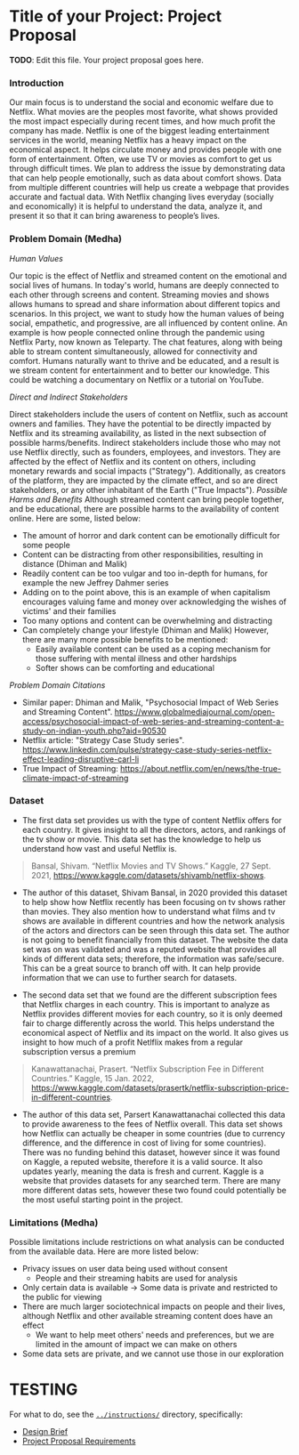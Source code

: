 # Title of your Project: Project Proposal

**TODO**: Edit this file. Your project proposal goes here.

### **Introduction**
Our main focus is to understand the social and economic welfare due to Netflix. What movies are the peoples most favorite, what shows provided the most impact especially during recent times, and how much profit the company has made. Netflix is one of the biggest leading entertainment services in the world, meaning Netflix has a heavy impact on the economical aspect. It helps circulate money and provides people with one form of entertainment. Often, we use TV or movies as comfort to get us through difficult times. We plan to address the issue by demonstrating data that can help people emotionally, such as data about comfort shows. Data from multiple different countries will help us create a webpage that provides accurate and factual data. With Netflix changing lives everyday (socially and economically) it is helpful to understand the data, analyze it, and present it so that it can bring awareness to people’s lives.



### **Problem Domain (Medha)**

_Human Values_

  Our topic is the effect of Netflix and streamed content on the emotional and social lives of humans. In today's world, humans are deeply connected to each other through screens and content. Streaming movies and shows allows humans to spread and share information about different topics and scenarios. In this project, we want to study how the human values of being social, empathetic, and progressive, are all influenced by content online. An example is how people connected online through the pandemic using Netflix Party, now known as Teleparty. The chat features, along with being able to stream content simultaneously, allowed for connectivity and comfort. Humans naturally want to thrive and be educated, and a result is we stream content for entertainment and to better our knowledge. This could be watching a documentary on Netflix or a tutorial on YouTube.

_Direct and Indirect Stakeholders_

  Direct stakeholders include the users of content on Netflix, such as account owners and families. They have the potential to be directly impacted by Netflix and its streaming availability, as listed in the next subsection of possible harms/benefits.
  Indirect stakeholders include those who may not use Netflix directly, such as founders, employees, and investors. They are affected by the effect of Netflix and its content on others, including monetary rewards and social impacts ("Strategy"). Additionally, as creators of the platform, they are impacted by the climate effect, and so are direct stakeholders, or any other inhabitant of the Earth ("True Impacts").
_Possible Harms and Benefits_
  Although streamed content can bring people together, and be educational, there are possible harms to the availability of content online. Here are some, listed below:
* The amount of horror and dark content can be emotionally difficult for some people
* Content can be distracting from other responsibilities, resulting in distance (Dhiman and Malik)
* Readily content can be too vulgar and too in-depth for humans, for example the new Jeffrey Dahmer series
* Adding on to the point above, this is an example of when capitalism encourages valuing fame and money over acknowledging the wishes of victims' and their families
* Too many options and content can be overwhelming and distracting
* Can completely change your lifestyle (Dhiman and Malik)
However, there are many more possible benefits to be mentioned:
    * Easily available content can be used as a coping mechanism for those suffering with mental illness and other hardships
    * Softer shows can be comforting and educational

_Problem Domain Citations_
* Similar paper: Dhiman and Malik, "Psychosocial Impact of Web Series and Streaming Content". https://www.globalmediajournal.com/open-access/psychosocial-impact-of-web-series-and-streaming-content-a-study-on-indian-youth.php?aid=90530
* Netflix article: "Strategy Case Study series". https://www.linkedin.com/pulse/strategy-case-study-series-netflix-effect-leading-disruptive-carl-li
* True Impact of Streaming: https://about.netflix.com/en/news/the-true-climate-impact-of-streaming

### **Dataset**

* The first data set provides us with the type of content Netflix offers for each country. It gives insight to all the directors, actors, and rankings of the tv show or movie. This data set has the knowledge to help us understand how vast and useful Netflix is.
> Bansal, Shivam. “Netflix Movies and TV Shows.” Kaggle, 27 Sept. 2021, https://www.kaggle.com/datasets/shivamb/netflix-shows.



* The author of this dataset, Shivam Bansal, in 2020 provided this dataset to help show how Netflix recently has been focusing on tv shows rather than movies. They also mention how to understand what films and tv shows are available in different countries and how the network analysis of the actors and directors can be seen through this data set. The author is not going to benefit financially from this dataset. The website the data set was on was validated and was a reputed website that provides all kinds of different data sets; therefore, the information was safe/secure. This can be a great source to branch off with. It can help provide information that we can use to further search for datasets.

*  The second data set that we found are the different subscription fees that Netflix charges in each country. This is important to analyze as Netflix provides different movies for each country, so it is only deemed fair to charge differently across the world. This helps understand the economical aspect of Netflix and its impact on the world. It also gives us insight to how much of a profit Netlflix makes from a regular subscription versus a premium
> Kanawattanachai, Prasert. “Netflix Subscription Fee in Different Countries.” Kaggle, 15 Jan. 2022, https://www.kaggle.com/datasets/prasertk/netflix-subscription-price-in-different-countries.

* The author of this data set, Parsert Kanawattanachai collected this data to provide awareness to the fees of Netflix overall. This data set shows how Netflix can actually be cheaper in some countries (due to currency difference, and the difference in cost of living for some countries). There was no funding behind this dataset, however since it was found on Kaggle, a reputed website, therefore it is a valid source. It also updates yearly, meaning the data is fresh and current. Kaggle is a website that provides datasets for any searched term. There are many more different datas sets, however these two found could potentially be the most useful starting point in the project.

### **Limitations (Medha)**
Possible limitations include restrictions on what analysis can be conducted from the available data. Here are more listed below:
  * Privacy issues on user data being used without consent
    * People and their streaming habits are used for analysis
  * Only certain data is available -> Some data is private and restricted to the public for viewing
  * There are much larger sociotechnical impacts on people and their lives, although Netflix and other available streaming content does have an effect
    * We want to help meet others' needs and preferences, but we are limited in the amount of impact we can make on others
  * Some data sets are private, and we cannot use those in our exploration
# TESTING
For what to do, see the [`../instructions/`](../instructions/) directory, specifically:

* [Design Brief](../instructions/project-design-brief.pdf)
* [Project Proposal Requirements](../instructions/p01-proposal-requirements.md)
